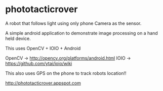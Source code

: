 phototacticrover
================
A robot that follows light using only phone Camera as the sensor.


A simple android application to demonstrate image processing on a hand held device.

This uses OpenCV + IOIO + Android 

OpenCV -> http://opencv.org/platforms/android.html
IOIO -> https://github.com/ytai/ioio/wiki

This also uses GPS on the phone to track robots location!!

http://phototacticrover.appspot.com